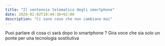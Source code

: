 ```yaml
---
title: "Il ventennio telematico degli smartphone"
date: 2020-02-02T18:44:36+02:00
description: "Ci sono cose che non cambiano mai"
---
```


Puoi parlare di cosa ci sarà dopo lo smartphone ? Gira voce che sia solo un ponte per una tecnologia sostitutiva
